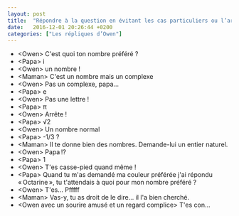 ```yaml
---
layout: post
title:  "Répondre à la question en évitant les cas particuliers ou l’art de torturer psychologiquement un enfant"
date:   2016-12-01 20:26:44 +0200
categories: ["Les répliques d’Owen"]
---
```


-   \<Owen\> C'est quoi ton nombre préféré ?
-   \<Papa\> i
-   \<Owen\> un nombre !
-   \<Maman\> C'est un nombre mais un complexe
-   \<Owen\> Pas un complexe, papa…
-   \<Papa\> e
-   \<Owen\> Pas une lettre !
-   \<Papa\> π
-   \<Owen\> Arrête !
-   \<Papa\> √2
-   \<Owen\> Un nombre normal
-   \<Papa\> -1/3 ?
-   \<Maman\> Il te donne bien des nombres. Demande-lui un entier naturel.
-   \<Owen\> Papa !?
-   \<Papa\> 1
-   \<Owen\> T'es casse-pied quand même !
-   \<Papa\> Quand tu m'as demandé ma couleur préférée j'ai répondu « Octarine », tu t'attendais à quoi pour mon nombre préféré ?
-   \<Owen\> T'es... Pfffff
-   \<Maman\> Vas-y, tu as droit de le dire… il l'a bien cherché.
-   \<Owen avec un sourire amusé et un regard complice\> T'es con…

